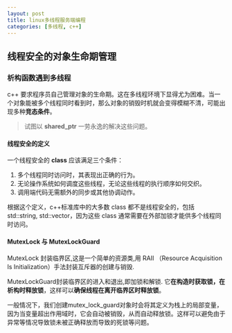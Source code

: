 ```yaml
---
layout: post
title: linux多线程服务端编程
categories: [多线程, c++]
---
```


## 线程安全的对象生命期管理

### 析构函数遇到多线程

c++ 要求程序员自己管理对象的生命期。这在多线程环境下显得尤为困难。当一个对象能被多个线程同时看到时，那么对象的销毁时机就会变得模糊不清，可能出现多种**竞态条件**。

> 试图以 **shared_ptr** 一劳永逸的解决这些问题。

#### 线程安全的定义

一个线程安全的 **class** 应该满足三个条件：

1. 多个线程同时访问时，其表现出正确的行为。
2. 无论操作系统如何调度这些线程，无论这些线程的执行顺序如何交织。
3. 调用端代码无需额外的同步或其他协调动作。

根据这个定义，c++标准库中的大多数 class 都不是线程安全的，包括 std::string, std::vector，因为这些 class 通常需要在外部加锁才能供多个线程同时访问。

#### MutexLock 与 MutexLockGuard

MutexLock 封装临界区,这是一个简单的资源类,用 RAII （Resource Acquisition Is Initialization）手法封装互斥器的创建与销毁.

MutexLockGuard封装临界区的进入和退出,即加锁和解锁. 它**在构造时获取锁，在析构时释放锁**，这样可以**确保线程在离开临界区时释放锁**。

一般情况下，我们创建mutex_lock_guard对象时会将其定义为栈上的局部变量，因为当变量超出作用域时，它会自动被销毁，从而自动释放锁。这样可以避免由于异常等情况导致锁未被正确释放而导致的死锁等问题。

